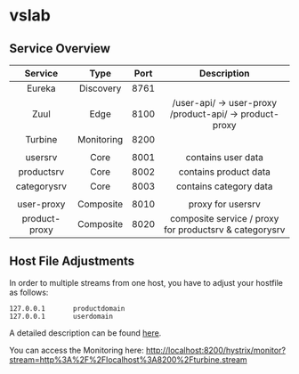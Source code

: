 # vslab

## Service Overview

|    Service    |    Type   | Port |                       Description                       |
|:-------------:|:---------:|:----:|:-------------------------------------------------------:|
| Eureka        | Discovery | 8761 |                                                         |
| Zuul          | Edge      | 8100 | /user-api/ -> user-proxy /product-api/ -> product-proxy |
| Turbine       | Monitoring| 8200 |                                                         |
|               |           |      |                                                         |
| usersrv       | Core      | 8001 | contains user data                                      |
| productsrv    | Core      | 8002 | contains product data                                   |
| categorysrv   | Core      | 8003 | contains category data                                  |
|               |           |      |                                                         |
| user-proxy    | Composite | 8010 | proxy for usersrv                                       |
| product-proxy | Composite | 8020 | composite service / proxy for productsrv & categorysrv  |

## Host File Adjustments

In order to multiple streams from one host, you have to adjust your hostfile as follows:

```
127.0.0.1       productdomain
127.0.0.1       userdomain
```

A detailed description can be found [here](https://stackoverflow.com/questions/29934171/spring-cloud-turbine-unable-to-handle-multiple-clients).

You can access the Monitoring here: [http://localhost:8200/hystrix/monitor?stream=http%3A%2F%2Flocalhost%3A8200%2Fturbine.stream](http://localhost:8200/hystrix/monitor?stream=http%3A%2F%2Flocalhost%3A8200%2Fturbine.stream)